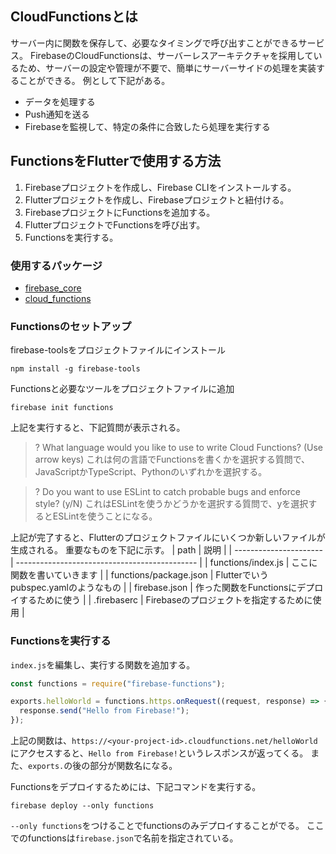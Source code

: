 ## CloudFunctionsとは
サーバー内に関数を保存して、必要なタイミングで呼び出すことができるサービス。
FirebaseのCloudFunctionsは、サーバーレスアーキテクチャを採用しているため、サーバーの設定や管理が不要で、簡単にサーバーサイドの処理を実装することができる。
例として下記がある。
- データを処理する
- Push通知を送る
- Firebaseを監視して、特定の条件に合致したら処理を実行する

## FunctionsをFlutterで使用する方法
1. Firebaseプロジェクトを作成し、Firebase CLIをインストールする。
2. Flutterプロジェクトを作成し、Firebaseプロジェクトと紐付ける。
3. FirebaseプロジェクトにFunctionsを追加する。
4. FlutterプロジェクトでFunctionsを呼び出す。
5. Functionsを実行する。

### 使用するパッケージ
- [firebase_core](https://pub.dev/packages/firebase_core)
- [cloud_functions](https://pub.dev/packages/cloud_functions)


### Functionsのセットアップ
firebase-toolsをプロジェクトファイルにインストール
```
npm install -g firebase-tools
```
Functionsと必要なツールをプロジェクトファイルに追加
```
firebase init functions
```
上記を実行すると、下記質問が表示される。
> ? What language would you like to use to write Cloud Functions? (Use arrow keys)
これは何の言語でFunctionsを書くかを選択する質問で、JavaScriptかTypeScript、Pythonのいずれかを選択する。

> ? Do you want to use ESLint to catch probable bugs and enforce style? (y/N)
これはESLintを使うかどうかを選択する質問で、yを選択するとESLintを使うことになる。

上記が完了すると、Flutterのプロジェクトファイルにいくつか新しいファイルが生成される。
重要なものを下記に示す。
| path                   | 説明                                          | 
| ---------------------- | --------------------------------------------- | 
| functions/index.js     | ここに関数を書いていきます                    | 
| functions/package.json | Flutterでいうpubspec.yamlのようなもの         | 
| firebase.json          | 作った関数をFunctionsにデプロイするために使う | 
| .firebaserc            | Firebaseのプロジェクトを指定するために使用    | 

### Functionsを実行する
`index.js`を編集し、実行する関数を追加する。
```js
const functions = require("firebase-functions");

exports.helloWorld = functions.https.onRequest((request, response) => {
  response.send("Hello from Firebase!");
});
```
上記の関数は、`https://<your-project-id>.cloudfunctions.net/helloWorld`にアクセスすると、`Hello from Firebase!`というレスポンスが返ってくる。
また、`exports.`の後の部分が関数名になる。

Functionsをデプロイするためには、下記コマンドを実行する。
```
firebase deploy --only functions
```
`--only functions`をつけることでfunctionsのみデプロイすることがでる。
ここでのfunctionsは`firebase.json`で名前を指定されている。
